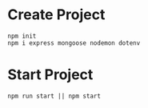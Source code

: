 # **Create Project**

```
npm init
npm i express mongoose nodemon dotenv
```

# **Start Project**

```
npm run start || npm start
```
